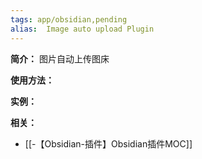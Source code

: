 ```yaml
---
tags: app/obsidian,pending 
alias:  Image auto upload Plugin
---
```

**简介：**
图片自动上传图床

**使用方法：**


**实例：**


**相关：**
* [[-【Obsidian-插件】Obsidian插件MOC]]